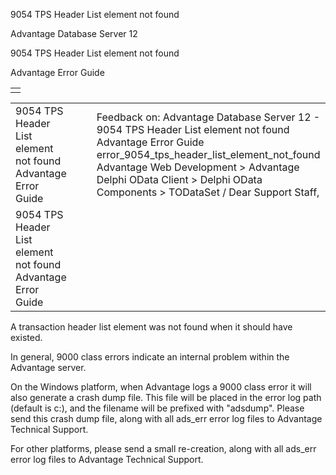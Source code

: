 9054 TPS Header List element not found




Advantage Database Server 12  

9054 TPS Header List element not found

Advantage Error Guide

|  |
| --- |
|  |

|  |  |  |  |  |
| --- | --- | --- | --- | --- |
| 9054 TPS Header List element not found  Advantage Error Guide |  |  | Feedback on: Advantage Database Server 12 - 9054 TPS Header List element not found Advantage Error Guide error\_9054\_tps\_header\_list\_element\_not\_found Advantage Web Development > Advantage Delphi OData Client > Delphi OData Components > TODataSet / Dear Support Staff, |  |
| 9054 TPS Header List element not found  Advantage Error Guide |  |  |  |  |

A transaction header list element was not found when it should have existed.

In general, 9000 class errors indicate an internal problem within the Advantage server.

On the Windows platform, when Advantage logs a 9000 class error it will also generate a crash dump file. This file will be placed in the error log path (default is c:\), and the filename will be prefixed with "adsdump". Please send this crash dump file, along with all ads\_err error log files to Advantage Technical Support.

For other platforms, please send a small re-creation, along with all ads\_err error log files to Advantage Technical Support.